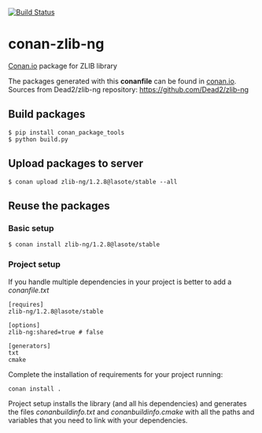 [![Build Status](https://travis-ci.org/lasote/conan-zlib-ng.svg)](https://travis-ci.org/lasote/conan-zlib-ng)


# conan-zlib-ng

[Conan.io](https://conan.io) package for ZLIB library

The packages generated with this **conanfile** can be found in [conan.io](https://conan.io/source/zlib-ng/1.2.8/lasote/stable).
Sources from Dead2/zlib-ng repository: https://github.com/Dead2/zlib-ng

## Build packages

    $ pip install conan_package_tools
    $ python build.py
    
## Upload packages to server

    $ conan upload zlib-ng/1.2.8@lasote/stable --all
    
## Reuse the packages

### Basic setup

    $ conan install zlib-ng/1.2.8@lasote/stable
    
### Project setup

If you handle multiple dependencies in your project is better to add a *conanfile.txt*
    
    [requires]
    zlib-ng/1.2.8@lasote/stable

    [options]
    zlib-ng:shared=true # false
    
    [generators]
    txt
    cmake

Complete the installation of requirements for your project running:</small></span>

    conan install . 

Project setup installs the library (and all his dependencies) and generates the files *conanbuildinfo.txt* and *conanbuildinfo.cmake* with all the paths and variables that you need to link with your dependencies.
